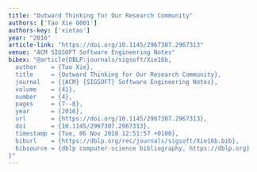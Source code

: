 ```yaml
---
title: "Outward Thinking for Our Research Community"
authors: ['Tao Xie 0001']
authors-key: ['xietao']
year: "2016"
article-link: "https://doi.org/10.1145/2967307.2967313"
venue: "ACM SIGSOFT Software Engineering Notes"
bibex: "@article{DBLP:journals/sigsoft/Xie16b,
  author    = {Tao Xie},
  title     = {Outward Thinking for Our Research Community},
  journal   = {{ACM} {SIGSOFT} Software Engineering Notes},
  volume    = {41},
  number    = {4},
  pages     = {7--8},
  year      = {2016},
  url       = {https://doi.org/10.1145/2967307.2967313},
  doi       = {10.1145/2967307.2967313},
  timestamp = {Tue, 06 Nov 2018 12:51:57 +0100},
  biburl    = {https://dblp.org/rec/journals/sigsoft/Xie16b.bib},
  bibsource = {dblp computer science bibliography, https://dblp.org}
}"
---
```

